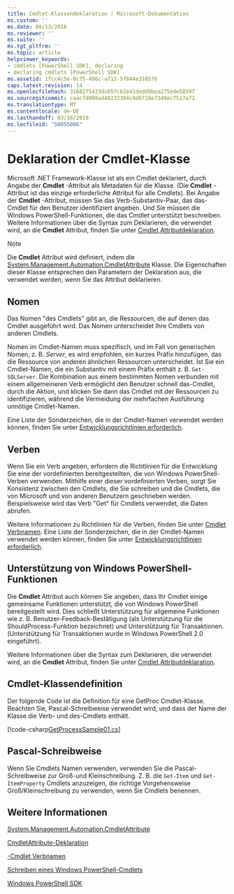 ```yaml
---
title: Cmdlet-Klassendeklaration | Microsoft-Dokumentation
ms.custom: ''
ms.date: 09/13/2016
ms.reviewer: ''
ms.suite: ''
ms.tgt_pltfrm: ''
ms.topic: article
helpviewer_keywords:
- cmdlets [PowerShell SDK], declaring
- declaring cmdlets [PowerShell SDK]
ms.assetid: 1fcc4c5e-0c75-496c-a712-5f844e310576
caps.latest.revision: 14
ms.openlocfilehash: 3168275423dc65fcb2e41dedd9bea275ede58397
ms.sourcegitcommit: caac7d098a448232304c9d6728e7340ec7517a71
ms.translationtype: MT
ms.contentlocale: de-DE
ms.lasthandoff: 03/16/2019
ms.locfileid: "58055086"
---
```

# <a name="cmdlet-class-declaration"></a>Deklaration der Cmdlet-Klasse

Microsoft .NET Framework-Klasse ist als ein Cmdlet deklariert, durch Angabe der **Cmdlet** -Attribut als Metadaten für die Klasse. (Die **Cmdlet** -Attribut ist das einzige erforderliche Attribut für alle Cmdlets). Bei Angabe der **Cmdlet** -Attribut, müssen Sie das Verb-Substantiv-Paar, das das-Cmdlet für den Benutzer identifiziert angeben. Und Sie müssen die Windows PowerShell-Funktionen, die das Cmdlet unterstützt beschreiben. Weitere Informationen über die Syntax zum Deklarieren, die verwendet wird, an die **Cmdlet** Attribut, finden Sie unter [Cmdlet Attributdeklaration](./cmdlet-attribute-declaration.md).

> [!NOTE]
> Die **Cmdlet** Attribut wird definiert, indem die [System.Management.Automation.CmdletAttribute](/dotnet/api/System.Management.Automation.CmdletAttribute) Klasse. Die Eigenschaften dieser Klasse entsprechen den Parametern der Deklaration aus, die verwendet werden, wenn Sie das Attribut deklarieren.

## <a name="nouns"></a>Nomen

Das Nomen "des Cmdlets" gibt an, die Ressourcen, die auf denen das Cmdlet ausgeführt wird. Das Nomen unterscheidet Ihre Cmdlets von anderen Cmdlets.

Nomen im Cmdlet-Namen muss spezifisch, und im Fall von generischen Nomen, z. B. *Server*, es wird empfohlen, ein kurzes Präfix hinzufügen, das die Ressource von anderen ähnlichen Ressourcen unterscheidet. Ist Sie ein Cmdlet-Namen, die ein Substantiv mit einem Präfix enthält z. B. `Get-SQLServer`. Die Kombination aus einem bestimmten Nomen verbunden mit einem allgemeineren Verb ermöglicht den Benutzer schnell das-Cmdlet, durch die Aktion, und klicken Sie dann das Cmdlet mit der Ressourcen zu identifizieren, während die Vermeidung der mehrfachen Ausführung unnötige Cmdlet-Namen.

Eine Liste der Sonderzeichen, die in der Cmdlet-Namen verwendet werden können, finden Sie unter [Entwicklungsrichtlinien erforderlich](./required-development-guidelines.md).

## <a name="verbs"></a>Verben

Wenn Sie ein Verb angeben, erfordern die Richtlinien für die Entwicklung Sie eine der vordefinierten bereitgestellten, die von Windows PowerShell-Verben verwenden. Mithilfe einer dieser vordefinierten Verben, sorgt Sie Konsistenz zwischen den Cmdlets, die Sie schreiben und die Cmdlets, die von Microsoft und von anderen Benutzern geschrieben werden. Beispielsweise wird das Verb "Get" für Cmdlets verwendet, die Daten abrufen.

Weitere Informationen zu Richtlinien für die Verben, finden Sie unter [Cmdlet Verbnamen](./approved-verbs-for-windows-powershell-commands.md). Eine Liste der Sonderzeichen, die in der Cmdlet-Namen verwendet werden können, finden Sie unter [Entwicklungsrichtlinien erforderlich](./required-development-guidelines.md).

## <a name="supporting-windows-powershell-functionality"></a>Unterstützung von Windows PowerShell-Funktionen

Die **Cmdlet** Attribut auch können Sie angeben, dass Ihr Cmdlet einige gemeinsame Funktionen unterstützt, die von Windows PowerShell bereitgestellt wird. Dies schließt Unterstützung für allgemeine Funktionen wie z. B. Benutzer-Feedback-Bestätigung (als Unterstützung für die ShouldProcess-Funktion bezeichnet) und Unterstützung für Transaktionen. (Unterstützung für Transaktionen wurde in Windows PowerShell 2.0 eingeführt).

Weitere Informationen über die Syntax zum Deklarieren, die verwendet wird, an die **Cmdlet** Attribut, finden Sie unter [Cmdlet Attributdeklaration](./cmdlet-attribute-declaration.md).

## <a name="cmdlet-class-definition"></a>Cmdlet-Klassendefinition

Der folgende Code ist die Definition für eine GetProc Cmdlet-Klasse. Beachten Sie, Pascal-Schreibweise verwendet wird, und dass der Name der Klasse die Verb- und des-Cmdlets enthält.

[!code-csharp[GetProcessSample01.cs](../../powershell-sdk-samples/SDK-2.0/csharp/GetProcessSample01/GetProcessSample01.cs#L33-L34 "GetProcessSample01.cs")]

## <a name="pascal-casing"></a>Pascal-Schreibweise

Wenn Sie Cmdlets Namen verwenden, verwenden Sie die Pascal-Schreibweise zur Groß-und Kleinschreibung. Z. B. die `Get-Item` und `Get-ItemProperty` Cmdlets anzuzeigen, die richtige Vorgehensweise Groß/Kleinschreibung zu verwenden, wenn Sie Cmdlets benennen.

## <a name="see-also"></a>Weitere Informationen

[System.Management.Automation.CmdletAttribute](/dotnet/api/System.Management.Automation.CmdletAttribute)

[CmdletAttribute-Deklaration](./cmdlet-attribute-declaration.md)

[-Cmdlet Verbnamen](./approved-verbs-for-windows-powershell-commands.md)

[Schreiben eines Windows PowerShell-Cmdlets](./writing-a-windows-powershell-cmdlet.md)

[Windows PowerShell SDK](../windows-powershell-reference.md)
